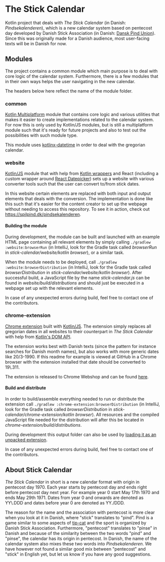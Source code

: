 # The Stick Calendar

Kotlin project that deals with _The Stick Calendar_ (in Danish: _Pindsekalenderen_), which is a new calendar system
based on pentecost day developed by Danish Stick Association (in Danish: [Dansk Pind Union](https://spilpind.dk)). Since
this was originally made for a Danish audience, most user-facing texts will be in Danish for now.

## Modules

The project contains a common module which main purpose is to deal with core logic of the calendar system. Furthermore,
there is a few modules that in their own ways helps the user navigating in the new calendar.

The headers below here reflect the name of the module folder.

### common

[Kotlin Multiplatform](https://kotlinlang.org/docs/multiplatform.html) module that contains core logic and various
utilities that makes it easier to create implementations related to the calendar system. For now this is only used by
Kotlin/JS modules, but is still a multiplatform module such that it's ready for future projects and also to test out the
possibilities with such module type.

This module uses [kotlinx-datetime](https://github.com/Kotlin/kotlinx-datetime) in order to deal with the gregorian
calendar.

### website

[Kotlin/JS](https://kotlinlang.org/docs/js-project-setup.html) module that with help
from [Kotlin wrappers](https://github.com/JetBrains/kotlin-wrappers) and React
(including a custom wrapper around [React Datepicker](https://reactdatepicker.com)) sets up a website with various
converter tools such that the user can convert to/from stick dates.

In this website certain elements are replaced with both input and output elements that deals with the conversion. The
implementation is done like this such that it's easier for the content creator to set up the webpage without needing to
access this repository. To see it in action, check out https://spilpind.dk/pindsekalenderen.

#### Building the module

During development, the module can be built and launched with an example HTML page containing all relevant elements by
simply calling `./gradlew :website:browserRun` (in IntelliJ, look for the Gradle task called _browserRun_ in
_stick-calendar/website/kotlin browser_), or a similar task.

When the module needs to be deployed, call `./gradlew :website:browserDistribution` (in IntelliJ, look for the Gradle
task called _browserDistribution_ in _stick-calendar/website/kotlin browser_). After successful build, a JavaScript file
by the name _stick-calendar.js_ can be found in _website/build/distributions_ and should just be executed in a webpage
set up with the relevant elements.

In case of any unexpected errors during build, feel free to contact one of the contributors.

### chrome-extension

[Chrome extension](https://developer.chrome.com/docs/extensions) built
with [Kotlin/JS](https://kotlinlang.org/docs/js-project-setup.html). The extension simply replaces all gregorian dates
in all websites to their counterpart in _The Stick Calendar_ with help
from [Kotlin's DOM API](https://kotlinlang.org/docs/browser-api-dom.html).

The extension works best with Danish texts (since the pattern for instance searches for Danish month names), but also
works with more generic dates like 20/3-1990. If this readme for example is viewed at GitHub in a Chrome browser with
the extension installed that date should be converted to 19\\.311.

The extension is released to Chrome Webshop and can be
found [here](https://chrome.google.com/webstore/detail/stick-calendar/fadifphlmjkcaifcjejhfhehjajjapmb).

#### Build and distribute

In order to build/assemble everything needed to run or distribute the extension
call `./gradlew :chrome-extension:browserDistribution` (in IntelliJ, look for the Gradle task called
_browserDistribution_ in _stick-calendar/chrome-extension/kotlin browser_). All resources and the compiled JavaScript
file needed for the distribution will after this be located in _chrome-extension/build/distributions_.

During development this output folder can also be used
by [loading it as an unpacked extension](https://developer.chrome.com/docs/extensions/mv3/getstarted/#manifest).

In case of any unexpected errors during build, feel free to contact one of the contributors.

## About Stick Calendar

_The Stick Calendar_ in short is a new calendar format with origin in pentecost day 1970. Each year starts by pentecost
day and ends right before pentecost day next year. For example year 0 start May 17th 1970 and ends May 29th 1971. Dates
from year 0 and onwards are denoted as YY\\.DDD and dates before year 0 are denoted as YY./DDD.

The reason for the name and the association with pentecost is more clear when you look at it in Danish, where "stick"
translates to "pind". Pind is a game similar to some aspects of [tip-cat](https://en.wikipedia.org/wiki/Tip-cat) and the
sport is organized by Danish Stick Association. Furthermore, "pentecost" translates to "pinse" in Danish and because of
the similarity between the two words "pind" and "pinse", the calendar has its origin in pentecost. In Danish, the name
of the calendar system also mixes these two words into _Pindsekalenderen_. We have however not found a similar good mix
between "pentecost" and "stick" in English yet, but let us know if you have any good suggestions.
